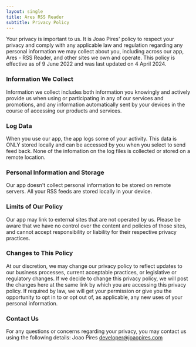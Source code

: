 ```yaml
---
layout: single
title: Ares RSS Reader 
subtitle: Privacy Policy
---
```


Your privacy is important to us. It is Joao Pires' policy to respect your privacy and comply with any applicable law and regulation regarding any personal information we may collect about you, including across our app, Ares - RSS Reader, and other sites we own and operate.
This policy is effective as of 9 June 2022 and was last updated on 4 April 2024.

### Information We Collect
Information we collect includes both information you knowingly and actively provide us when using or participating in any of our services and promotions, and any information automatically sent by your devices in the course of accessing our products and services.

### Log Data
When you use our app, the app logs some of your activity. This data is ONLY stored locally and can be accessed by you when you select to send feed back. None of the infomation on the log files is collected or stored on a remote location.

### Personal Information and Storage
Our app doesn't collect personal information to be stored on remote servers. All your RSS feeds are stored locally in your device.

### Limits of Our Policy
Our app may link to external sites that are not operated by us. Please be aware that we have no control over the content and policies of those sites, and cannot accept responsibility or liability for their respective privacy practices.

### Changes to This Policy
At our discretion, we may change our privacy policy to reflect updates to our business processes, current acceptable practices, or legislative or regulatory changes. If we decide to change this privacy policy, we will post the changes here at the same link by which you are accessing this privacy policy.
If required by law, we will get your permission or give you the opportunity to opt in to or opt out of, as applicable, any new uses of your personal information.

### Contact Us
For any questions or concerns regarding your privacy, you may contact us using the following details:
Joao Pires
developer@joaopires.com